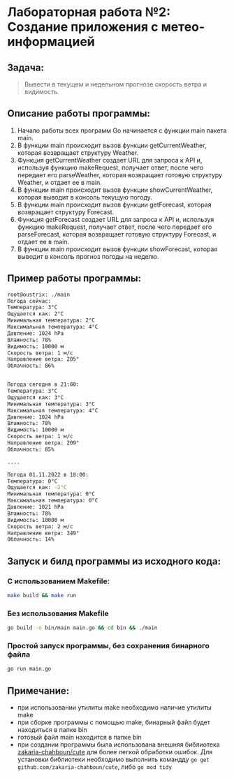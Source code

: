 # Лабораторная работа №2: Создание приложения с метео-информацией

## Задача:
> Вывести в текущем и недельном прогнозе скорость ветра и видимость.

## Описание работы программы:

1. Начало работы всех программ Go начинается с функции main пакета main.
2. В функции main происходит вызов функции getCurrentWeather, которая возвращает структуру Weather.
3. Функция getCurrentWeather создает URL для запроса к API и, используя функцию makeRequest, получает ответ, после чего передает его parseWeather, которая возвращает готовую структуру Weather, и отдает ее в main.
4. В функции main происходит вызов функции showCurrentWeather, которая выводит в консоль текущую погоду.
5. В функции main происходит вызов функции getForecast, которая возвращает структуру Forecast.
6. Функция getForecast создает URL для запроса к API и, используя функцию makeRequest, получает ответ, после чего передает его parseForecast, которая возвращает готовую структуру Forecast, и отдает ее в main.
7. В функции main происходит вызов функции showForecast, которая выводит в консоль прогноз погоды на неделю.

## Пример работы программы:

```bash
root@oustrix: ./main
Погода сейчас:
Температура: 3°C
Ощущается как: 2°C
Минимальная температура: 2°C
Максимальная температура: 4°C
Давление: 1024 hPa
Влажность: 78%
Видимость: 10000 м
Скорость ветра: 1 м/с
Направление ветра: 205°
Облачность: 86%


Погода сегодня в 21:00:
Температура: 3°C
Ощущается как: 3°C
Минимальная температура: 3°C
Максимальная температура: 4°C
Давление: 1024 hPa
Влажность: 78%
Видимость: 10000 м
Скорость ветра: 1 м/с
Направление ветра: 209°
Облачность: 85%

....

Погода 01.11.2022 в 18:00:
Температура: 0°C
Ощущается как: -2°C
Минимальная температура: 0°C
Максимальная температура: 0°C
Давление: 1021 hPa
Влажность: 78%
Видимость: 10000 м
Скорость ветра: 2 м/с
Направление ветра: 349°
Облачность: 14%
```

## Запуск и билд программы из исходного кода:
### С использованием Makefile:
```bash
make build && make run
```
### Без использования Makefile
```bash
go build -o bin/main main.go && cd bin && ./main
```
### Простой запуск программы, без сохранения бинарного файла
```bash
go run main.go
```

## Примечание:
+ при использовании утилиты make необходимо наличие утилиты make
+ при сборке программы с помощью make, бинарный файл будет находиться в папке bin
+ готовый файл main находится в папке bin
+ при создании программы была использована внешняя библиотека [zakaria-chahboun/cute](github.com/zakaria-chahboun/cute) для более легкой обработки ошибок. Для установки библиотеки необходимо выполнить командду `go get github.com/zakaria-chahboun/cute`, либо `go mod tidy`
